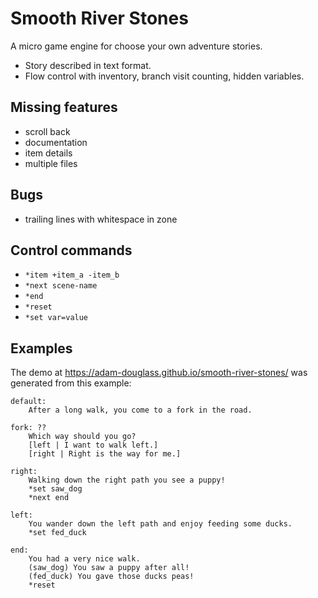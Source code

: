 
# Smooth River Stones

A micro game engine for choose your own adventure stories.

- Story described in text format.
- Flow control with inventory, branch visit counting, hidden variables.

## Missing features

- scroll back 
- documentation
- item details
- multiple files

## Bugs

- trailing lines with whitespace in zone

## Control commands

- `*item +item_a -item_b`
- `*next scene-name`
- `*end`
- `*reset`
- `*set var=value`

## Examples

The demo at https://adam-douglass.github.io/smooth-river-stones/ was generated from this example:

```
default:
    After a long walk, you come to a fork in the road.

fork: ??
    Which way should you go?
    [left | I want to walk left.]
    [right | Right is the way for me.]

right:
    Walking down the right path you see a puppy!
    *set saw_dog
    *next end

left: 
    You wander down the left path and enjoy feeding some ducks.
    *set fed_duck

end:
    You had a very nice walk.
    (saw_dog) You saw a puppy after all!
    (fed_duck) You gave those ducks peas!
    *reset
```
